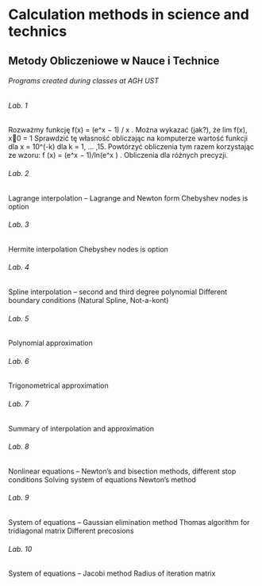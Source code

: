 # Calculation methods in science and technics 
## Metody Obliczeniowe w Nauce i Technice
###### Programs created during classes at AGH UST

###### Lab. 1
Rozważmy funkcję f(x) = (e^x − 1) / x . 
Można wykazać (jak?), że lim f(x), x0 = 1 
Sprawdzić tę własność obliczając na komputerze wartość funkcji dla x = 10^(-k) dla k = 1, … ,15. 
Powtórzyć obliczenia tym razem korzystając ze wzoru: f (x) = (e^x − 1)/ln(e^x ) .
Obliczenia dla różnych precyzji.

###### Lab. 2
Lagrange interpolation – Lagrange and Newton form
Chebyshev nodes is option

###### Lab. 3
Hermite interpolation
Chebyshev nodes is option

###### Lab. 4
Spline interpolation – second and third degree polynomial
Different boundary conditions (Natural Spline, Not-a-kont)

###### Lab. 5
Polynomial approximation

###### Lab. 6
Trigonometrical approximation

###### Lab. 7 
Summary of interpolation and approximation

###### Lab. 8
Nonlinear equations – Newton’s  and bisection methods, different stop conditions
Solving system of equations Newton’s method

###### Lab. 9
System of equations – Gaussian elimination method
Thomas algorithm for tridiagonal matrix
Different precosions

###### Lab. 10
System of equations – Jacobi method
Radius of iteration matrix

